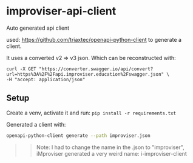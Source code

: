 # improviser-api-client
Auto generated api client

used: https://github.com/triaxtec/openapi-python-client to generate a client.

It uses a converted v2 => v3 json. Which can be reconstructed with:

```
curl -X GET "https://converter.swagger.io/api/convert?url=https%3A%2F%2Fapi.improviser.education%2Fswagger.json" \
-H "accept: application/json"
```

## Setup

Create a venv, activate it and run: `pip install -r requirements.txt`

Generated a client with:

```bash
openapi-python-client generate --path improviser.json
```

>> Note: I had to change the name in the .json to "improviser", iMproviser generated a very weird name:
> i-improviser-client
